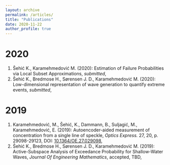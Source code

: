 ```yaml
---
layout: archive
permalink: /articles/
title: "Publications"
date: 2020-11-22
author_profile: true
---
```


# 2020

1. Šehić K., Karamehmedović M. (2020): Estimation of Failure Probabilities via Local Subset Approximations, *submitted*, [<i class="fas fa-file-pdf"></i>](https://arxiv.org/abs/2003.05994)
2. Šehić K., Bredmose H., Sørensen J. D., Karamehmedović M. (2020): Low-dimensional representation of wave generation to quantify extreme events, *submitted*, [<i class="fas fa-file-pdf"></i>](https://arxiv.org/pdf/2004.10861)

# 2019
1. Karamehmedović, M., Šehić, K., Dammann, B., Suljagić, M., Karamehmedović, E. (2019): Autoencoder-aided measurement of concentration from a single line of speckle, *Optics Express.* 27, 20, p. 29098-29123, DOI: [10.1364/OE.27.029098](https://doi.org/10.1364/oe.27.029098), [<i class="fas fa-file-pdf"></i>](https://www.osapublishing.org/oe/fulltext.cfm?uri=oe-27-20-29098&id=421705)
2. Šehić K., Bredmose H., Sørensen J. D., Karamehmedović M. (2019): Active-Subspace Analysis of Exceedance Probability for Shallow-Water Waves, *Journal Of Engineering Mathematics*, accepted, TBD, [<i class="fas fa-file-pdf"></i>](https://arxiv.org/abs/2001.03163)